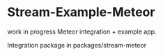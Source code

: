 # Stream-Example-Meteor

work in progress Meteor integration + example app.

Integration package in packages/stream-meteor
